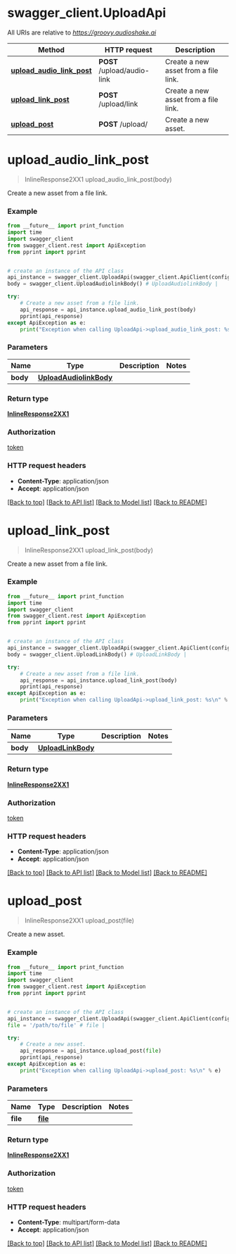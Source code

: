 # swagger_client.UploadApi

All URIs are relative to *https://groovy.audioshake.ai*

Method | HTTP request | Description
------------- | ------------- | -------------
[**upload_audio_link_post**](UploadApi.md#upload_audio_link_post) | **POST** /upload/audio-link | Create a new asset from a file link.
[**upload_link_post**](UploadApi.md#upload_link_post) | **POST** /upload/link | Create a new asset from a file link.
[**upload_post**](UploadApi.md#upload_post) | **POST** /upload/ | Create a new asset.

# **upload_audio_link_post**
> InlineResponse2XX1 upload_audio_link_post(body)

Create a new asset from a file link.

### Example
```python
from __future__ import print_function
import time
import swagger_client
from swagger_client.rest import ApiException
from pprint import pprint


# create an instance of the API class
api_instance = swagger_client.UploadApi(swagger_client.ApiClient(configuration))
body = swagger_client.UploadAudiolinkBody() # UploadAudiolinkBody | 

try:
    # Create a new asset from a file link.
    api_response = api_instance.upload_audio_link_post(body)
    pprint(api_response)
except ApiException as e:
    print("Exception when calling UploadApi->upload_audio_link_post: %s\n" % e)
```

### Parameters

Name | Type | Description  | Notes
------------- | ------------- | ------------- | -------------
 **body** | [**UploadAudiolinkBody**](UploadAudiolinkBody.md)|  | 

### Return type

[**InlineResponse2XX1**](InlineResponse2XX1.md)

### Authorization

[token](../README.md#token)

### HTTP request headers

 - **Content-Type**: application/json
 - **Accept**: application/json

[[Back to top]](#) [[Back to API list]](../README.md#documentation-for-api-endpoints) [[Back to Model list]](../README.md#documentation-for-models) [[Back to README]](../README.md)

# **upload_link_post**
> InlineResponse2XX1 upload_link_post(body)

Create a new asset from a file link.

### Example
```python
from __future__ import print_function
import time
import swagger_client
from swagger_client.rest import ApiException
from pprint import pprint


# create an instance of the API class
api_instance = swagger_client.UploadApi(swagger_client.ApiClient(configuration))
body = swagger_client.UploadLinkBody() # UploadLinkBody | 

try:
    # Create a new asset from a file link.
    api_response = api_instance.upload_link_post(body)
    pprint(api_response)
except ApiException as e:
    print("Exception when calling UploadApi->upload_link_post: %s\n" % e)
```

### Parameters

Name | Type | Description  | Notes
------------- | ------------- | ------------- | -------------
 **body** | [**UploadLinkBody**](UploadLinkBody.md)|  | 

### Return type

[**InlineResponse2XX1**](InlineResponse2XX1.md)

### Authorization

[token](../README.md#token)

### HTTP request headers

 - **Content-Type**: application/json
 - **Accept**: application/json

[[Back to top]](#) [[Back to API list]](../README.md#documentation-for-api-endpoints) [[Back to Model list]](../README.md#documentation-for-models) [[Back to README]](../README.md)

# **upload_post**
> InlineResponse2XX1 upload_post(file)

Create a new asset.

### Example
```python
from __future__ import print_function
import time
import swagger_client
from swagger_client.rest import ApiException
from pprint import pprint


# create an instance of the API class
api_instance = swagger_client.UploadApi(swagger_client.ApiClient(configuration))
file = '/path/to/file' # file | 

try:
    # Create a new asset.
    api_response = api_instance.upload_post(file)
    pprint(api_response)
except ApiException as e:
    print("Exception when calling UploadApi->upload_post: %s\n" % e)
```

### Parameters

Name | Type | Description  | Notes
------------- | ------------- | ------------- | -------------
 **file** | [**file**](.md)|  | 

### Return type

[**InlineResponse2XX1**](InlineResponse2XX1.md)

### Authorization

[token](../README.md#token)

### HTTP request headers

 - **Content-Type**: multipart/form-data
 - **Accept**: application/json

[[Back to top]](#) [[Back to API list]](../README.md#documentation-for-api-endpoints) [[Back to Model list]](../README.md#documentation-for-models) [[Back to README]](../README.md)


